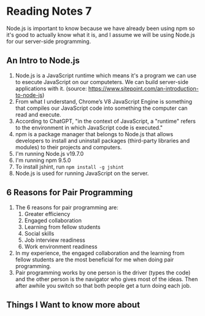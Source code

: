 # Reading Notes 7

Node.js is important to know because we have already been using npm so it's good to actually know what it is, and I assume we will be using Node.js for our server-side programming.

## An Intro to Node.js

1. Node.js is a JavaScript runtime which means it's a program we can use to esecute JavaScript on our computeters. We can build server-side applications with it. (source: <https://www.sitepoint.com/an-introduction-to-node-js>)
2. From what I understand, Chrome’s V8 JavaScript Engine is something that compiles our JavaScript code into something the computer can read and execute.
3. According to ChatGPT, "in the context of JavaScript, a "runtime" refers to the environment in which JavaScript code is executed."
4. npm is a package manager that belongs to Node.js that allows developers to install and uninstall packages (third-party libraries and modules) to their projects and computers.
5. I'm running Node.js v19.7.0
6. I'm running npm 9.5.0
7. To install jshint, run ```npm install -g jshint```
8. Node.js is used for running JavaScript on the server.

## 6 Reasons for Pair Programming

1. The 6 reasons for pair programming are:
    1. Greater efficiency
    2. Engaged collaboration
    3. Learning from fellow students
    4. Social skills
    5. Job interview readiness
    6. Work environment readiness
2. In my experience, the engaged collaboration and the learning from fellow students are the most beneficial for me when doing pair programming.
3. Pair programming works by one person is the driver (types the code) and the other person is the navigator who gives most of the ideas. Then after awhile you switch so that both people get a turn doing each job.

## Things I Want to know more about
